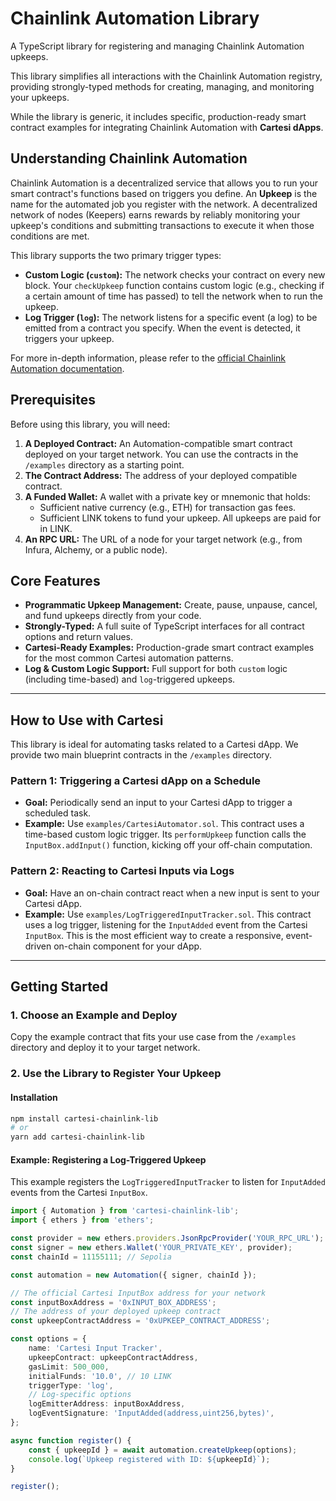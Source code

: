 # Chainlink Automation Library

A TypeScript library for registering and managing Chainlink Automation upkeeps.

This library simplifies all interactions with the Chainlink Automation registry, providing strongly-typed methods for creating, managing, and monitoring your upkeeps.

While the library is generic, it includes specific, production-ready smart contract examples for integrating Chainlink Automation with **Cartesi dApps**.

## Understanding Chainlink Automation

Chainlink Automation is a decentralized service that allows you to run your smart contract's functions based on triggers you define. An **Upkeep** is the name for the automated job you register with the network. A decentralized network of nodes (Keepers) earns rewards by reliably monitoring your upkeep's conditions and submitting transactions to execute it when those conditions are met.

This library supports the two primary trigger types:
-   **Custom Logic (`custom`):** The network checks your contract on every new block. Your `checkUpkeep` function contains custom logic (e.g., checking if a certain amount of time has passed) to tell the network when to run the upkeep.
-   **Log Trigger (`log`):** The network listens for a specific event (a log) to be emitted from a contract you specify. When the event is detected, it triggers your upkeep.

For more in-depth information, please refer to the [official Chainlink Automation documentation](https://docs.chain.link/chainlink-automation).

## Prerequisites

Before using this library, you will need:

1.  **A Deployed Contract:** An Automation-compatible smart contract deployed on your target network. You can use the contracts in the `/examples` directory as a starting point.
2.  **The Contract Address:** The address of your deployed compatible contract.
3.  **A Funded Wallet:** A wallet with a private key or mnemonic that holds:
    -   Sufficient native currency (e.g., ETH) for transaction gas fees.
    -   Sufficient LINK tokens to fund your upkeep. All upkeeps are paid for in LINK.
4.  **An RPC URL:** The URL of a node for your target network (e.g., from Infura, Alchemy, or a public node).

## Core Features

-   **Programmatic Upkeep Management:** Create, pause, unpause, cancel, and fund upkeeps directly from your code.
-   **Strongly-Typed:** A full suite of TypeScript interfaces for all contract options and return values.
-   **Cartesi-Ready Examples:** Production-grade smart contract examples for the most common Cartesi automation patterns.
-   **Log & Custom Logic Support:** Full support for both `custom` logic (including time-based) and `log`-triggered upkeeps.

---

## How to Use with Cartesi

This library is ideal for automating tasks related to a Cartesi dApp. We provide two main blueprint contracts in the `/examples` directory.

### Pattern 1: Triggering a Cartesi dApp on a Schedule

-   **Goal:** Periodically send an input to your Cartesi dApp to trigger a scheduled task.
-   **Example:** Use `examples/CartesiAutomator.sol`. This contract uses a time-based custom logic trigger. Its `performUpkeep` function calls the `InputBox.addInput()` function, kicking off your off-chain computation.

### Pattern 2: Reacting to Cartesi Inputs via Logs

-   **Goal:** Have an on-chain contract react when a new input is sent to your Cartesi dApp.
-   **Example:** Use `examples/LogTriggeredInputTracker.sol`. This contract uses a log trigger, listening for the `InputAdded` event from the Cartesi `InputBox`. This is the most efficient way to create a responsive, event-driven on-chain component for your dApp.

---

## Getting Started

### 1. Choose an Example and Deploy

Copy the example contract that fits your use case from the `/examples` directory and deploy it to your target network.

### 2. Use the Library to Register Your Upkeep

#### Installation

```bash
npm install cartesi-chainlink-lib
# or
yarn add cartesi-chainlink-lib
```

#### Example: Registering a Log-Triggered Upkeep

This example registers the `LogTriggeredInputTracker` to listen for `InputAdded` events from the Cartesi `InputBox`.

```typescript
import { Automation } from 'cartesi-chainlink-lib';
import { ethers } from 'ethers';

const provider = new ethers.providers.JsonRpcProvider('YOUR_RPC_URL');
const signer = new ethers.Wallet('YOUR_PRIVATE_KEY', provider);
const chainId = 11155111; // Sepolia

const automation = new Automation({ signer, chainId });

// The official Cartesi InputBox address for your network
const inputBoxAddress = '0xINPUT_BOX_ADDRESS'; 
// The address of your deployed upkeep contract
const upkeepContractAddress = '0xUPKEEP_CONTRACT_ADDRESS';

const options = {
    name: 'Cartesi Input Tracker',
    upkeepContract: upkeepContractAddress,
    gasLimit: 500_000,
    initialFunds: '10.0', // 10 LINK
    triggerType: 'log',
    // Log-specific options
    logEmitterAddress: inputBoxAddress,
    logEventSignature: 'InputAdded(address,uint256,bytes)',
};

async function register() {
    const { upkeepId } = await automation.createUpkeep(options);
    console.log(`Upkeep registered with ID: ${upkeepId}`);
}

register();
```
